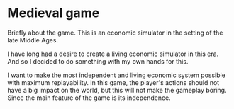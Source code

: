 # Medieval game

Briefly about the game. This is an economic simulator in the setting of the late Middle Ages.

I have long had a desire to create a living economic simulator in this era. And so I decided to do something with my own hands for this.

I want to make the most independent and living economic system possible with maximum replayability. In this game, the player's actions should not have a big impact on the world, but this will not make the gameplay boring. Since the main feature of the game is its independence.

